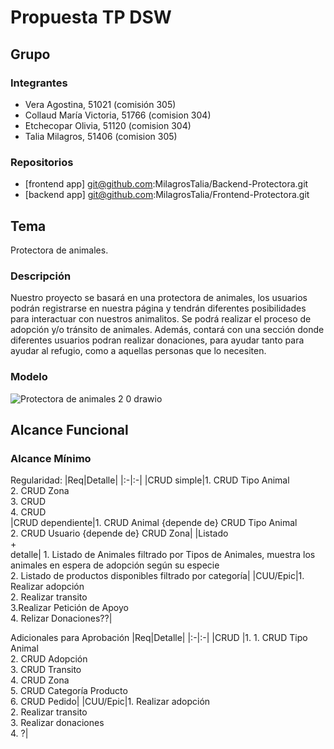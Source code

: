 # Propuesta TP DSW

## Grupo
### Integrantes

* Vera Agostina, 51021 (comisión 305)
* Collaud María Victoria, 51766 (comision 304)
* Etchecopar Olivia, 51120 (comision 304)
* Talia Milagros, 51406 (comision 305)


### Repositorios
* [frontend app] git@github.com:MilagrosTalia/Backend-Protectora.git
* [backend app] git@github.com:MilagrosTalia/Frontend-Protectora.git
  
## Tema

Protectora de animales. 

### Descripción

Nuestro proyecto se basará en una protectora de animales, los usuarios podrán registrarse en nuestra página y tendrán diferentes posibilidades para interactuar con nuestros animalitos. Se podrá realizar el proceso de adopción y/o tránsito de animales. Además, contará con una sección donde diferentes usuarios podran realizar donaciones, para ayudar tanto para ayudar al refugio, como a aquellas personas que lo necesiten.

### Modelo


![Protectora de animales 2 0 drawio](https://github.com/user-attachments/assets/0e7a0872-1729-466a-8875-447b0729d472)



## Alcance Funcional 

### Alcance Mínimo

Regularidad:
|Req|Detalle|
|:-|:-|
|CRUD simple|1. CRUD Tipo Animal <br>2. CRUD Zona <br>3. CRUD  <br> 4. CRUD  
|CRUD dependiente|1. CRUD Animal {depende de} CRUD Tipo Animal <br>2. CRUD Usuario {depende de} CRUD Zona|
|Listado<br>+<br>detalle| 1. Listado de Animales filtrado por Tipos de Animales, muestra los animales en espera de adopción según su especie <br> 2. Listado de productos disponibles filtrado por categoría|
|CUU/Epic|1. Realizar adopción <br>2. Realizar transito <br> 3.Realizar Petición de Apoyo <br> 4. Relizar Donaciones??|


Adicionales para Aprobación
|Req|Detalle|
|:-|:-|
|CRUD |1. 1. CRUD Tipo Animal <br>2. CRUD Adopción <br>3. CRUD Transito <br>4. CRUD Zona <br>5. CRUD Categoría Producto <br>6. CRUD Pedido|
|CUU/Epic|1. Realizar adopción <br>2. Realizar transito<br>3. Realizar donaciones <br> 4. ?|


